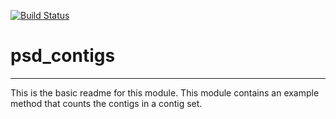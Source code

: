 [![Build Status](https://travis-ci.org/psdehal/psd_contigs.svg?branch=master)](https://travis-ci.org/psdehal/psd_contigs)

# psd_contigs
---

This is the basic readme for this module. This module contains an example method that counts the contigs in a contig set.